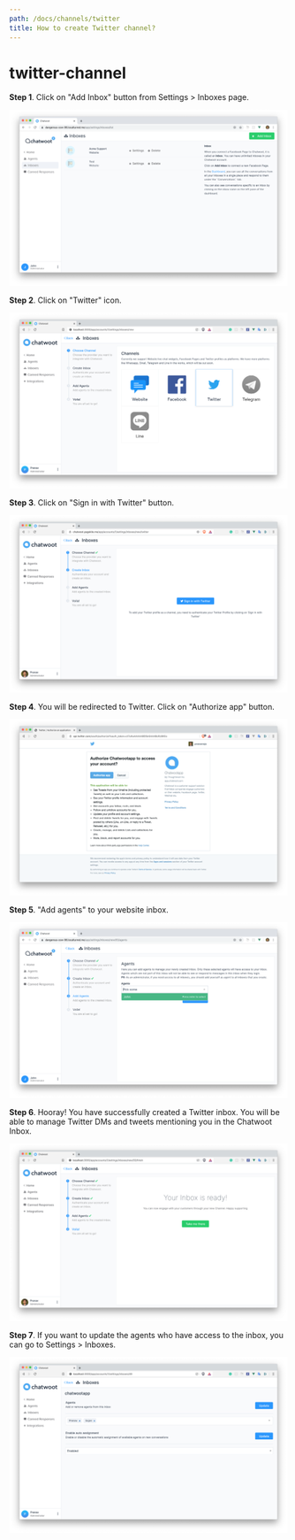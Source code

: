 ```yaml
---
path: /docs/channels/twitter
title: How to create Twitter channel?
---
```


# twitter-channel

**Step 1**. Click on "Add Inbox" button from Settings &gt; Inboxes page.

![inbox\_create](../.gitbook/assets/inbox_create%20%283%29.png)

**Step 2**. Click on "Twitter" icon.

![list\_of\_channels](../.gitbook/assets/list_of_channels%20%283%29.png)

**Step 3**. Click on "Sign in with Twitter" button.

![sign\_in\_with\_twitter](../.gitbook/assets/sign_in_with_twitter.png)

**Step 4**. You will be redirected to Twitter. Click on "Authorize app" button.

![authorize\_twitter](../.gitbook/assets/authorize_twitter.png)

**Step 5**. "Add agents" to your website inbox.

![add\_agents](../.gitbook/assets/add_agents.png)

**Step 6**. Hooray! You have successfully created a Twitter inbox. You will be able to manage Twitter DMs and tweets mentioning you in the Chatwoot Inbox.

![finish\_inbox](../.gitbook/assets/finish_inbox%20%283%29.png)

**Step 7**. If you want to update the agents who have access to the inbox, you can go to Settings &gt; Inboxes.

![inbox\_settings](../.gitbook/assets/inbox_settings%20%283%29.png)

